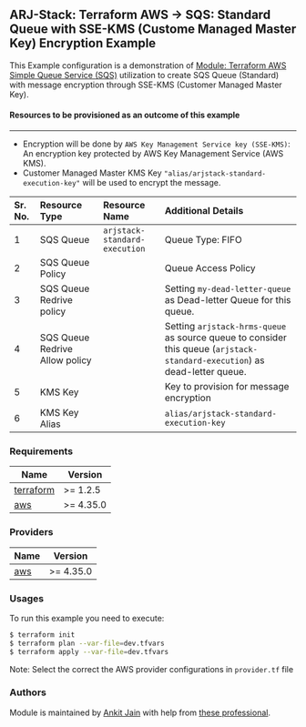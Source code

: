 ## ARJ-Stack: Terraform AWS -> SQS: Standard Queue with SSE-KMS (Custome Managed Master Key) Encryption Example

This Example configuration is a demonstration of [Module: Terraform AWS Simple Queue Service (SQS)](https://github.com/ankit-jn/terraform-aws-sqs) utilization to create SQS Queue (Standard) with message encryption through SSE-KMS (Customer Managed Master Key).

#### Resources to be provisioned as an outcome of this example
---
- Encryption will be done by `AWS Key Management Service key (SSE-KMS)`: An encryption key protected by AWS Key Management Service (AWS KMS).
- Customer Managed Master KMS Key `"alias/arjstack-standard-execution-key"` will be used to encrypt the message.

| Sr. No. | Resource Type | Resource Name | Additional Details |
|:------|:------|:------|:------|
| 1 | SQS Queue | `arjstack-standard-execution` | Queue Type: FIFO |
| 2 | SQS Queue Policy |  |  Queue Access Policy |
| 3 | SQS Queue Redrive policy |  | Setting `my-dead-letter-queue` as Dead-letter Queue for this queue. |
| 4 | SQS Queue Redrive Allow policy |  | Setting `arjstack-hrms-queue` as source queue to consider this queue (`arjstack-standard-execution`) as dead-letter queue. |
| 5 | KMS Key |  | Key to provision for message encryption |
| 6 | KMS Key Alias |  | `alias/arjstack-standard-execution-key` |

### Requirements

| Name | Version |
|------|---------|
| <a name="requirement_terraform"></a> [terraform](#requirement\_terraform) | >= 1.2.5 |
| <a name="requirement_aws"></a> [aws](#requirement\_aws) | >= 4.35.0 |

### Providers

| Name | Version |
|------|---------|
| <a name="provider_aws"></a> [aws](#provider\_aws) | >= 4.35.0 |

### Usages

To run this example you need to execute:

```bash
$ terraform init
$ terraform plan --var-file=dev.tfvars
$ terraform apply --var-file=dev.tfvars
```

Note: Select the correct the AWS provider configurations in `provider.tf` file

### Authors

Module is maintained by [Ankit Jain](https://github.com/ankit-jn) with help from [these professional](https://github.com/ankit-jn/terraform-aws-examples/graphs/contributors).